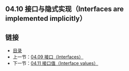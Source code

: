 ## 04.10 接口与隐式实现（Interfaces are implemented implicitly）


## 链接
* [目录](https://github.com/gnefiy/go-tour-zh/blob/master/README.md)
* 上一节：[04.09 接口（Interfaces）](https://github.com/gnefiy/go-tour-zh/blob/master/tour/methods/04.09.md)
* 下一节：[04.11 接口值（Interface values）](https://github.com/gnefiy/go-tour-zh/blob/master/tour/methods/04.11.md)
